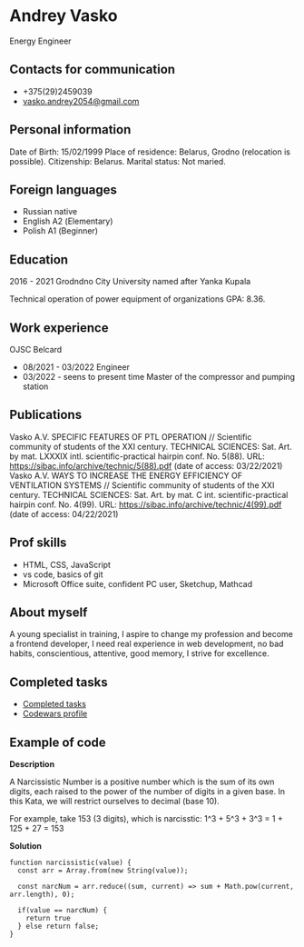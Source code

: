 # Andrey Vasko
Energy Engineer

## Contacts for communication

* +375(29)2459039
* vasko.andrey2054@gmail.com

## Personal information

Date of Birth: 15/02/1999
Place of residence: Belarus, Grodno (relocation is possible).
Citizenship: Belarus.
Marital status: Not maried.

## Foreign languages

* Russian native 
* English А2 (Elementary)
* Polish А1 (Beginner)

## Education

2016 - 2021
Grodndno City University named after Yanka Kupala

Technical operation of power equipment of organizations
GPA: 8.36.

## Work experience

OJSC Belcard

* 08/2021 - 03/2022 Engineer
* 03/2022 - seens to present time Master of the compressor and pumping station

## Publications

Vasko A.V. SPECIFIC FEATURES OF PTL OPERATION // Scientific community of students of the XXI century. TECHNICAL SCIENCES: Sat. Art. by mat. LXXXIX intl. scientific-practical hairpin conf. No. 5(88). URL: https://sibac.info/archive/technic/5(88).pdf (date of access: 03/22/2021)
Vasko A.V. WAYS TO INCREASE THE ENERGY EFFICIENCY OF VENTILATION SYSTEMS // Scientific community of students of the XXI century. TECHNICAL SCIENCES: Sat. Art. by mat. C int. scientific-practical hairpin conf. No. 4(99). URL: https://sibac.info/archive/technic/4(99).pdf (date of access: 04/22/2021)

## Prof skills

* HTML, CSS, JavaScript
* vs code, basics of git
* Microsoft Office suite, confident PC user, Sketchup, Mathcad

## About myself

A young specialist in training, I aspire to change my profession and become a frontend developer, I need real experience in web development, no bad habits, conscientious, attentive, good memory, I strive for excellence.

## Completed tasks

* [Completed tasks](https://github.com/VaskoAndrey/LearnJS-tasks)
* [Codewars profile](https://www.codewars.com/users/VaskoAndrey2054)

## Example of code

**Description**

A Narcissistic Number is a positive number which is the sum of its own digits, each raised to the power of the number of digits in a given base. In this Kata, we will restrict ourselves to decimal (base 10).

For example, take 153 (3 digits), which is narcisstic:
    1^3 + 5^3 + 3^3 = 1 + 125 + 27 = 153

**Solution**

```
function narcissistic(value) {
  const arr = Array.from(new String(value));
  
  const narcNum = arr.reduce((sum, current) => sum + Math.pow(current, arr.length), 0);
  
  if(value == narcNum) {
    return true
  } else return false;
}
```

